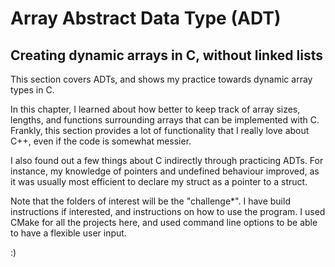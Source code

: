 # Array Abstract Data Type (ADT)
## Creating dynamic arrays in C, without linked lists

This section covers ADTs, and shows my practice towards dynamic array types in C. 

In this chapter, I learned about how better to keep track of array sizes, lengths, and functions surrounding arrays that can be implemented with C. Frankly, this section provides a lot of functionality that I really love about C++, even if the code is somewhat messier. 

I also found out a few things about C indirectly through practicing ADTs. For instance, my knowledge of pointers and undefined behaviour improved, as it was usually most efficient to declare my struct as a pointer to a struct.

Note that the folders of interest will be the "challenge*". I have build instructions if interested, and instructions on how to use the program. I used CMake for all the projects here, and used command line options to be able to have a flexible user input.

:)
